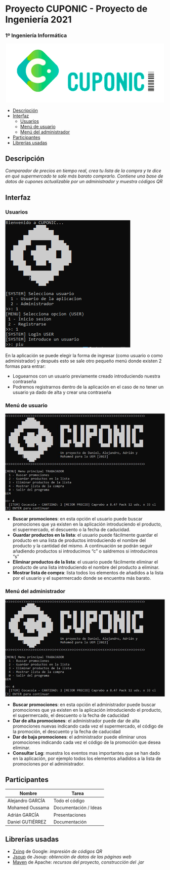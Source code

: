 # Proyecto CUPONIC - Proyecto de Ingeniería 2021
### 1º Ingeniería Informática

<p align="center">
  <img src="https://github.com/alxgarci/cuponic/blob/master/imgs/logo.png?raw=true" alt="cuponic logo" width="500"/>
</p>

<!-- MarkdownTOC -->

- [Descripción](#descripci%C3%B3n)
- [Interfaz](#interfaz)
	- [Usuarios](#usuarios)
	- [Menú de usuario](#men%C3%BA-de-usuario)
	- [Menú del administrador](#men%C3%BA-del-administrador)
- [Participantes](#participantes)
- [Librerías usadas](#librer%C3%ADas-usadas)

<!-- /MarkdownTOC -->


## Descripción

*Comparador de precios en tiempo real, crea tu lista de la compra y te dice en qué supermercado te sale más barato comprarlo. Contiene una base de datos de cupones actualizable por un administrador y muestra códigos QR*


## Interfaz

### Usuarios

![Usuarios](/imgs/06.png)

En la aplicación se puede elegir la forma de ingresar (como usuario o como administrador) y después esto se sale otro pequeño menú donde existen 2 formas para entrar:
- Loguearnos con un usuario previamente creado introduciendo nuestra contraseña
- Podremos registrarnos dentro de la aplicación en el caso de no tener un usuario ya dado de alta y crear una contraseña


### Menú de usuario

![Menu Usuario](/imgs/03.png)

- **Buscar promociones**: en esta opción el usuario puede buscar promociones que ya existen en la aplicación introduciendo el producto, el supermercado, el descuento o la fecha de caducidad.
- **Guardar productos en la lista**: el usuario puede fácilmente guardar el producto en una lista de productos introduciendo el nombre del producto y la cantidad del mismo. A continuación se podrán seguir añadiendo productos si introducimos “c” o saldremos si introducimos “s”
- **Eliminar productos de la lista**: el usuario puede fácilmente eliminar el producto de una lista introduciendo el nombre del producto a eliminar.
- **Mostrar lista de compra**: lista todos los elementos de añadidos a la lista por el usuario y el supermercado donde se encuentra más barato.


### Menú del administrador

![Menu Administrador](/imgs/03.png)

- **Buscar promociones**: en esta opción el administrador puede buscar promociones que ya existen en la aplicación introduciendo el producto, el supermercado, el descuento o la fecha de caducidad
- **Dar de alta promociones**: el administrador puede dar de alta promociones nuevas indicando cada vez el supermercado, el código de la promoción, el descuento y la fecha de caducidad
- **Dar de baja promociones**: el administrador puede eliminar unos promociones indicando cada vez el código de la promoción que desea eliminar.
- **Consultar Log**: muestra los eventos mas importantes que se han dado en la aplicación, por ejemplo todos los elementos añadidos a la lista de promociones por el administrador.


## Participantes
| Nombre           | Tarea                 |
| ---------------- |-----------------------|
| Alejandro GARCÍA | Todo el código        |
| Mohamed Oussama  | Documentación / Ideas |
| Adrián GARCÍA    | Presentaciones        |
| Daniel GUTIÉRREZ | Documentación	       |


## Librerías usadas
- [Zxing](https://mvnrepository.com/artifact/com.google.zxing) de Google: *impresión de códigos QR*
- [Jsoup](https://mvnrepository.com/artifact/org.jsoup/jsoup) de Jsoup: *obtención de datos de las páginas web*
- [Maven](https://maven.apache.org/) de Apache: *recursos del proyecto, construcción del .jar*